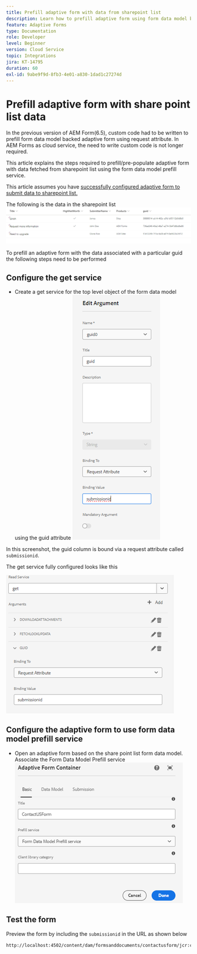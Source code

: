 ```yaml
---
title: Prefill adaptive form with data from sharepoint list
description: Learn how to prefill adaptive form using form data model backed by share point list
feature: Adaptive Forms
type: Documentation
role: Developer
level: Beginner
version: Cloud Service
topic: Integrations
jira: KT-14795
duration: 60
exl-id: 9abe9f9d-8fb3-4e01-a830-1dad1c27274d
---
```

# Prefill adaptive form with share point list data

In the previous version of AEM Form(6.5), custom code had to be written to prefill form data model backed adaptive form using request attribute. In AEM Forms as cloud service, the need to write custom code is not longer required.

This article explains the steps required to prefill/pre-populate adaptive form with data fetched from sharepoint list using the form data model prefill service. 

This article assumes you have [successfully configured adaptive form to submit data to sharepoint list.](https://experienceleague.adobe.com/docs/experience-manager-cloud-service/content/forms/adaptive-forms-authoring/authoring-adaptive-forms-core-components/create-an-adaptive-form-on-forms-cs/configure-submit-actions-core-components.html?lang=en#connect-af-sharepoint-list)

The following is the data in the sharepoint list
![sharepoint-list](assets/list-data.png) 

To prefill an adaptive form with the data associated with a particular guid the following steps need to be performed

## Configure the get service

* Create a get service for the top level object of the form data model using the guid attribute
![get-service](assets/mapping-request-attribute.png)

In this screenshot, the guid column is bound via a request attribute called `submissionid`.

The get service fully configured looks like this

![get-service](assets/fdm-request-attribute.png)

## Configure the adaptive form to use form data model prefill service

* Open an adaptive form based on the share point list form data model. Associate the Form Data Model Prefill service
![form-prefill-service](assets/form-prefill-service.png)

## Test the form

Preview the form by including the `submissionid` in the URL as shown below

```html
http://localhost:4502/content/dam/formsanddocuments/contactusform/jcr:content?wcmmode=disabled&submissionid=57e12249-751a-4a38-a81f-0a4422b24412
```
